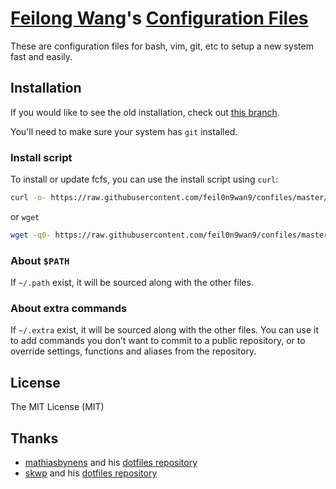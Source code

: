 # [Feilong Wang](http://feilongwang.org)'s [Configuration Files](https://github.com/feil0n9wan9/confiles)
These are configuration files for bash, vim, git, etc to setup a new system fast and easily.


## Installation
If you would like to see the old installation, check out [this branch](https://github.com/feil0n9wan9/confiles/tree/standby).

You'll need to make sure your system has `git` installed.

### Install script
To install or update fcfs, you can use the install script using `curl`:
```bash
curl -o- https://raw.githubusercontent.com/feil0n9wan9/confiles/master/install.sh | bash
```
or `wget`
```bash
wget -q0- https://raw.githubusercontent.com/feil0n9wan9/confiles/master/install.sh | bash
```

### About `$PATH`
If `~/.path` exist, it will be sourced along with the other files.

### About extra commands
If `~/.extra` exist, it will be sourced along with the other files. You can use it to add commands you don’t want to commit to a public repository, or to override settings, functions and aliases from the repository.


## License
The MIT License (MIT)


## Thanks
* [mathiasbynens](https://mathiasbynens.be) and his [dotfiles repository](https://github.com/mathiasbynens/dotfiles)
* [skwp](http://yanpritzker.com) and his [dotfiles repository](https://github.com/skwp/dotfiles)
